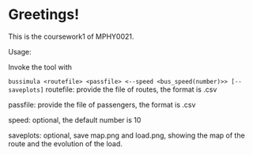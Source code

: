 Greetings! 
==========

This is the coursework1 of MPHY0021.


Usage: 

Invoke the tool with 

`bussimula <routefile> <passfile> <--speed <bus_speed(number)>> [--saveplots]`
routefile: provide the file of routes, the format is .csv

passfile: provide the file of passengers, the format is .csv

speed: optional, the default number is 10

saveplots: optional, save map.png and load.png, showing the map of the route and the evolution of the load.
